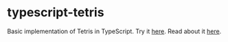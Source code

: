 typescript-tetris
=================

Basic implementation of Tetris in TypeScript. Try it [here](http://markheath.github.io/typescript-tetris/). Read about it [here](http://mark-dot-net.blogspot.co.uk/2014/02/typescript-tetris.html).
